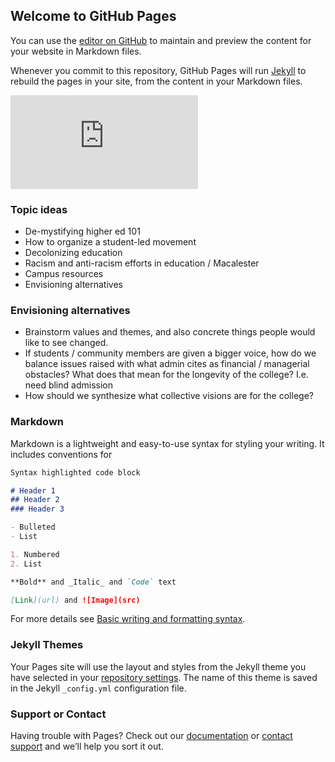 ## Welcome to GitHub Pages

You can use the [editor on GitHub](https://github.com/jkim5/jkim5.github.io/edit/main/index.md) to maintain and preview the content for your website in Markdown files.

Whenever you commit to this repository, GitHub Pages will run [Jekyll](https://jekyllrb.com/) to rebuild the pages in your site, from the content in your Markdown files.

![This is a pdf](https://experimentalcommunity.files.wordpress.com/2013/02/exco_zine_no_2_for_screen_small.pdf)

<object data="https://experimentalcommunity.files.wordpress.com/2013/02/exco_zine_no_2_for_screen_small.pdf" width="500" height="500" type='application/pdf'></object>

### Topic ideas
* De-mystifying higher ed 101
* How to organize a student-led movement
* Decolonizing education 
* Racism and anti-racism efforts in education / Macalester 
* Campus resources 
* Envisioning alternatives

### Envisioning alternatives
* Brainstorm values and themes, and also concrete things people would like to see changed.
* If students / community members are given a bigger voice, how do we balance issues raised with what admin cites as financial / managerial obstacles? What does that mean for the longevity of the college? I.e. need blind admission
* How should we synthesize what collective visions are for the college?

### Markdown

Markdown is a lightweight and easy-to-use syntax for styling your writing. It includes conventions for

```markdown
Syntax highlighted code block

# Header 1
## Header 2
### Header 3

- Bulleted
- List

1. Numbered
2. List

**Bold** and _Italic_ and `Code` text

[Link](url) and ![Image](src)
```

For more details see [Basic writing and formatting syntax](https://docs.github.com/en/github/writing-on-github/getting-started-with-writing-and-formatting-on-github/basic-writing-and-formatting-syntax).

### Jekyll Themes

Your Pages site will use the layout and styles from the Jekyll theme you have selected in your [repository settings](https://github.com/jkim5/jkim5.github.io/settings/pages). The name of this theme is saved in the Jekyll `_config.yml` configuration file.

### Support or Contact

Having trouble with Pages? Check out our [documentation](https://docs.github.com/categories/github-pages-basics/) or [contact support](https://support.github.com/contact) and we’ll help you sort it out.
